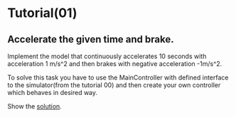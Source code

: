# Tutorial(01)

## Accelerate the given time and brake.
Implement the model that continuously accelerates 10 seconds with acceleration 1 m/s^2 and then brakes with negative acceleration -1m/s^2.

To solve this task you have to use the MainController with defined interface to the simulator(from the tutorial 00) and then create your own controller which behaves in desired way.

Show the [solution](solution01.md).